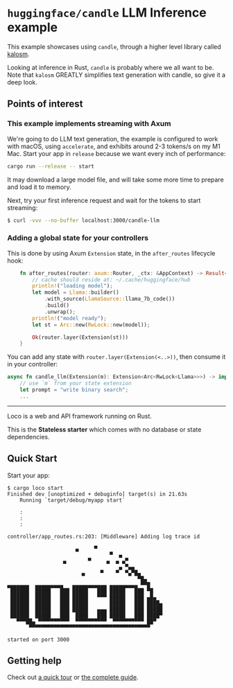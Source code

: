 # `huggingface/candle` LLM Inference example

This example showcases using `candle`, through a higher level library called [kalosm](https://github.com/floneum/floneum/tree/master/interfaces/kalosm).

Looking at inference in Rust, `candle` is probably where we all want to be. Note that `kalosm` GREATLY simplifies text generation with candle, so give it a deep look.


## Points of interest


### This example implements streaming with Axum

We're going to do LLM text generation, the example is configured to work with macOS, using `accelerate`, and exhibits around 2-3 tokens/s on my M1 Mac. Start your app in `release` because we want every inch of performance:

```sh
cargo run --release -- start
```

It may download a large model file, and will take some more time to prepare and load it to memory.


Next, try your first inference request and wait for the tokens to start streaming:


```sh
$ curl -vvv --no-buffer localhost:3000/candle-llm
```

### Adding a global state for your controllers

This is done by using Axum `Extension` state, in the `after_routes` lifecycle hook:


```rust
    fn after_routes(router: axum::Router, _ctx: &AppContext) -> Result<axum::Router> {
        // cache should reside at: ~/.cache/huggingface/hub
        println!("loading model");
        let model = Llama::builder()
            .with_source(LlamaSource::llama_7b_code())
            .build()
            .unwrap();
        println!("model ready");
        let st = Arc::new(RwLock::new(model));

        Ok(router.layer(Extension(st)))
    }
```


You can add any state with `router.layer(Extension(<..>))`, then consume it in your controller:

```rust
async fn candle_llm(Extension(m): Extension<Arc<RwLock<Llama>>>) -> impl IntoResponse {
    // use `m` from your state extension
    let prompt = "write binary search";
    ...
```

------

Loco is a web and API framework running on Rust.

This is the **Stateless starter** which comes with no database or state dependencies. 


## Quick Start

Start your app:

```
$ cargo loco start
Finished dev [unoptimized + debuginfo] target(s) in 21.63s
    Running `target/debug/myapp start`

    :
    :
    :

controller/app_routes.rs:203: [Middleware] Adding log trace id

                      ▄     ▀
                                 ▀  ▄
                  ▄       ▀     ▄  ▄ ▄▀
                                    ▄ ▀▄▄
                        ▄     ▀    ▀  ▀▄▀█▄
                                          ▀█▄
▄▄▄▄▄▄▄  ▄▄▄▄▄▄▄▄▄   ▄▄▄▄▄▄▄▄▄▄▄ ▄▄▄▄▄▄▄▄▄ ▀▀█
 ██████  █████   ███ █████   ███ █████   ███ ▀█
 ██████  █████   ███ █████   ▀▀▀ █████   ███ ▄█▄
 ██████  █████   ███ █████       █████   ███ ████▄
 ██████  █████   ███ █████   ▄▄▄ █████   ███ █████
 ██████  █████   ███  ████   ███ █████   ███ ████▀
   ▀▀▀██▄ ▀▀▀▀▀▀▀▀▀▀  ▀▀▀▀▀▀▀▀▀▀  ▀▀▀▀▀▀▀▀▀▀ ██▀
       ▀▀▀▀▀▀▀▀▀▀▀▀▀▀▀▀▀▀▀▀▀▀▀▀▀▀▀▀▀▀▀▀▀▀▀▀▀▀▀

started on port 3000
```

## Getting help

Check out [a quick tour](https://loco.rs/docs/getting-started/tour/) or [the complete guide](https://loco.rs/docs/getting-started/guide/).
